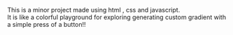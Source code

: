 This is a minor project made using html , css and javascript.<br>
It is like a colorful playground for exploring generating custom gradient with a simple press of a button!!
